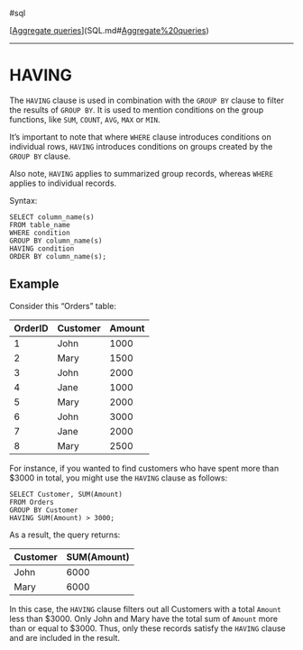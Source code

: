 #sql 

[[Aggregate queries](SQLRoadmap/Aggregate%20queries/index.md)](SQL.md#[Aggregate%20queries](SQLRoadmap/Aggregate%20queries/index.md))

---
# HAVING

The `HAVING` clause is used in combination with the `GROUP BY` clause to filter the results of `GROUP BY`. It is used to mention conditions on the group functions, like `SUM`, `COUNT`, `AVG`, `MAX` or `MIN`.

It’s important to note that where `WHERE` clause introduces conditions on individual rows, `HAVING` introduces conditions on groups created by the `GROUP BY` clause.

Also note, `HAVING` applies to summarized group records, whereas `WHERE` applies to individual records.

Syntax:

```
SELECT column_name(s)
FROM table_name
WHERE condition
GROUP BY column_name(s)
HAVING condition
ORDER BY column_name(s);
```

## Example

Consider this “Orders” table:

|OrderID|Customer|Amount|
|---|---|---|
|1|John|1000|
|2|Mary|1500|
|3|John|2000|
|4|Jane|1000|
|5|Mary|2000|
|6|John|3000|
|7|Jane|2000|
|8|Mary|2500|

For instance, if you wanted to find customers who have spent more than $3000 in total, you might use the `HAVING` clause as follows:

```
SELECT Customer, SUM(Amount)
FROM Orders
GROUP BY Customer
HAVING SUM(Amount) > 3000;
```

As a result, the query returns:

|Customer|SUM(Amount)|
|---|---|
|John|6000|
|Mary|6000|

In this case, the `HAVING` clause filters out all Customers with a total `Amount` less than $3000. Only John and Mary have the total sum of `Amount` more than or equal to $3000. Thus, only these records satisfy the `HAVING` clause and are included in the result.